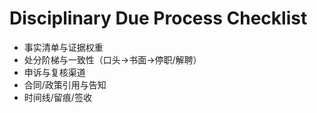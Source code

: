 # Disciplinary Due Process Checklist

- 事实清单与证据权重
- 处分阶梯与一致性（口头→书面→停职/解聘）
- 申诉与复核渠道
- 合同/政策引用与告知
- 时间线/留痕/签收
